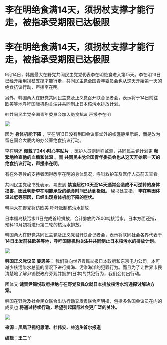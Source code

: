 # 李在明绝食满14天，须拐杖支撑才能行走，被指承受期限已达极限

# 李在明绝食满14天，须拐杖支撑才能行走，被指承受期限已达极限

9月14日，韩国最大在野党共同民主党党代表李在明绝食进入第15天。李在明13日已经开始用拐杖支撑才能行走，共同民主党全国青年委员会也从这天开始第一天的绝食抗议行动，声援李在明。

另外，韩国两大在野党共同民主党及正义党召开联合记者会，表示将于14日前往欧美等地呼吁国际机构关注并共同制止日本核污水排放计划。

韩共同民主党全国青年委员会加入绝食抗议 声援李在明

![](https://inews.gtimg.com/om_bt/OYaTHuQhdQkyL6QwyLDp1Xtw4T_7q3aRbS7iqL03S-0XYAA/1000)

因为 **身体机能下降** ，李在明13日没有到国会议事堂外的帐篷静坐示威，而是改为留在国会大厦内的办公室绝食抗议行动。

李在明还 **佩戴了24小时心率贴片** ，医护人员则远程监测，共同民主党计划更 **频繁地检查他的血糖和体温** 。而
**共同民主党全国青年委员会也从这天开始第一天的绝食抗议行动，声援李在明。**

有在外等候的支持者因得悉李在明的身体现况，呼叫救护车及医疗人员前去查看。

共同民主党秘书处表示，考虑到 **禁食超过10天至14天通常会造成不可逆转的身体损害，因此判断李在明能承受的绝食时间已达到极限。** 秘书处又指，
**李在明因体温过低等原因，已经出现身体机能下降的症状。**

韩两大在野党将访欧美 呼吁抵制核污水排放

日本福岛核污水11日完成首轮排放，合计排放约7800吨核污水。日本方面还指，预料10月初将进行第二轮的核污水排放。

韩国两大在野党共同民主党及正义党召开联合记者会，表示将联同社会各界代表于 **14日出发前往欧美等地，呼吁国际机构关注并共同制止日本核污水的排放计划。**

![](https://inews.gtimg.com/om_bt/OYDSJvk5YV891wEafz7Bj5sFtKOqGqsoss_335aZ64SKkAA/1000)

**韩国正义党议员 姜恩美：**
我们将向世界市民举报日本政府和东京电力公司，本可减少核污染水总量的情况下进行排海、污染海洋的犯罪行为。而且为了让世界市民清楚地了解尹锡悦政府旁观并拥护(日本)的共犯行为，我们会付出行动。

团体又 **谴责尹锡悦政府拒绝与在野党及民众就日本排放核污水沟通探讨解决方案。**

韩国在野党及社会民众联合出访行动又发表联合声明指，包括多名国会议员在内的成员也 **将通过持续行动，希望引起国际社会更广泛的关注。**

![](https://inews.gtimg.com/om_bt/OUJV4oOV9cuyKoK3uLCUDpMeUCEu5gdN-5uvZaXowmrxMAA/1000)

**来源：凤凰卫视纪思清、杜伟安、林逸生首尔报道**

**编辑：王二丫**

